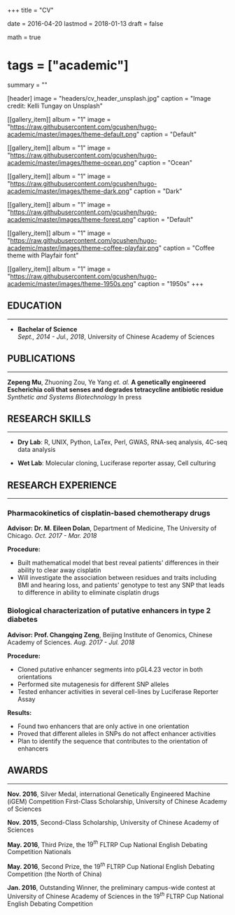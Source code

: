 +++
title = "CV"

date = 2016-04-20
lastmod = 2018-01-13
draft = false

math = true

# tags = ["academic"]
summary = ""

[header]
image = "headers/cv_header_unsplash.jpg"
caption = "Image credit: Kelli Tungay on Unsplash"

[[gallery_item]]
album = "1"
image = "https://raw.githubusercontent.com/gcushen/hugo-academic/master/images/theme-default.png"
caption = "Default"

[[gallery_item]]
album = "1"
image = "https://raw.githubusercontent.com/gcushen/hugo-academic/master/images/theme-ocean.png"
caption = "Ocean"

[[gallery_item]]
album = "1"
image = "https://raw.githubusercontent.com/gcushen/hugo-academic/master/images/theme-dark.png"
caption = "Dark"

[[gallery_item]]
album = "1"
image = "https://raw.githubusercontent.com/gcushen/hugo-academic/master/images/theme-forest.png"
caption = "Default"

[[gallery_item]]
album = "1"
image = "https://raw.githubusercontent.com/gcushen/hugo-academic/master/images/theme-coffee-playfair.png"
caption = "Coffee theme with Playfair font"

[[gallery_item]]
album = "1"
image = "https://raw.githubusercontent.com/gcushen/hugo-academic/master/images/theme-1950s.png"
caption = "1950s"
+++


## EDUCATION
---
* **Bachelar of Science**  
	*Sept., 2014 - Jul., 2018*, University of Chinese Academy of Sciences

## PUBLICATIONS
---
**Zepeng Mu**, Zhuoning Zou, Ye Yang *et. al.* **A genetically engineered Escherichia coli that senses and degrades tetracycline antibiotic residue**  
*Synthetic and Systems Biotechnology* In press


## RESEARCH SKILLS
---
* **Dry Lab**: R, UNIX, Python, LaTex, Perl, GWAS, RNA-seq analysis, 4C-seq data analysis

* **Wet Lab**: Molecular cloning, Luciferase reporter assay, Cell culturing

## RESEARCH EXPERIENCE
---
### Pharmacokinetics of cisplatin-based chemotherapy drugs

**Advisor: Dr. M. Eileen Dolan**, Department of Medicine, The University of Chicago. *Oct. 2017 - Mar. 2018*

**Procedure:**

- Built mathematical model that best reveal patients’ differences in their ability to clear away cisplatin
- Will investigate the association between residues and traits including BMI and hearing loss, and patients’ genotype to test any SNP that leads to difference in ability to eliminate cisplatin drugs

### Biological characterization of putative enhancers in type 2 diabetes

**Advisor: Prof. Changqing Zeng**, Beijing Institute of Genomics, Chinese Academy of Sciences. *Aug. 2017 - Jul. 2018*

**Procedure:**

- Cloned putative enhancer segments into pGL4.23 vector in both orientations
- Performed site mutagenesis for different SNP alleles
- Tested enhancer activities in several cell-lines by Luciferase Reporter Assay

**Results:**

- Found two enhancers that are only active in one orientation
- Proved that different alleles in SNPs do not affect enhancer activities
- Plan to identify the sequence that contributes to the orientation of enhancers


## AWARDS
---
**Nov. 2016**, Silver Medal, international Genetically Engineered Machine (iGEM) Competition First-Class Scholarship, University of Chinese Academy of Sciences

**Nov. 2015**, Second-Class Scholarship, University of Chinese Academy of Sciences

**May. 2016**, Third Prize, the $19^{th}$ FLTRP Cup National English Debating Competition Nationals

**May. 2016**, Second Prize, the $19^{th}$ FLTRP Cup National English Debating Competition (the North of China)

**Jan. 2016**, Outstanding Winner, the preliminary campus-wide contest at University of Chinese Academy of Sciences in the $19^{th}$ FLTRP Cup National English Debating Competition



